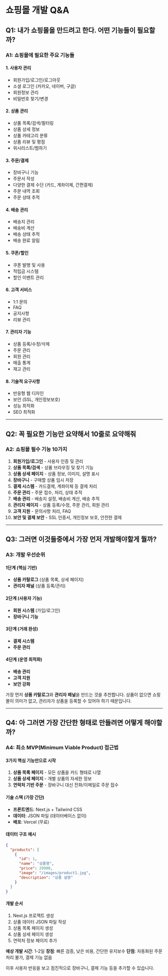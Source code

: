 # 쇼핑몰 개발 Q&A

## Q1: 내가 쇼핑몰을 만드려고 한다. 어떤 기능들이 필요할까?

### A1: 쇼핑몰에 필요한 주요 기능들

#### 1. 사용자 관리
- 회원가입/로그인/로그아웃
- 소셜 로그인 (카카오, 네이버, 구글)
- 회원정보 관리
- 비밀번호 찾기/변경

#### 2. 상품 관리
- 상품 목록/검색/필터링
- 상품 상세 정보
- 상품 카테고리 분류
- 상품 리뷰 및 평점
- 위시리스트/찜하기

#### 3. 주문/결제
- 장바구니 기능
- 주문서 작성
- 다양한 결제 수단 (카드, 계좌이체, 간편결제)
- 주문 내역 조회
- 주문 상태 추적

#### 4. 배송 관리
- 배송지 관리
- 배송비 계산
- 배송 상태 추적
- 배송 완료 알림

#### 5. 쿠폰/할인
- 쿠폰 발행 및 사용
- 적립금 시스템
- 할인 이벤트 관리

#### 6. 고객 서비스
- 1:1 문의
- FAQ
- 공지사항
- 리뷰 관리

#### 7. 관리자 기능
- 상품 등록/수정/삭제
- 주문 관리
- 회원 관리
- 매출 통계
- 재고 관리

#### 8. 기술적 요구사항
- 반응형 웹 디자인
- 보안 (SSL, 개인정보보호)
- 성능 최적화
- SEO 최적화

---

## Q2: 꼭 필요한 기능만 요약해서 10줄로 요약해줘

### A2: 쇼핑몰 필수 기능 10가지

1. **회원가입/로그인** - 사용자 인증 및 관리
2. **상품 목록/검색** - 상품 브라우징 및 찾기 기능
3. **상품 상세 페이지** - 상품 정보, 이미지, 설명 표시
4. **장바구니** - 구매할 상품 임시 저장
5. **결제 시스템** - 카드결제, 계좌이체 등 결제 처리
6. **주문 관리** - 주문 접수, 처리, 상태 추적
7. **배송 관리** - 배송지 설정, 배송비 계산, 배송 추적
8. **관리자 페이지** - 상품 등록/수정, 주문 관리, 회원 관리
9. **고객 지원** - 문의사항 처리, FAQ
10. **보안 및 결제 보안** - SSL 인증서, 개인정보 보호, 안전한 결제

---

## Q3: 그러면 이것들중에서 가장 먼저 개발해야할게 뭘까?

### A3: 개발 우선순위

#### 1단계 (핵심 기반)
- **상품 카탈로그** (상품 목록, 상세 페이지)
- **관리자 패널** (상품 등록/관리)

#### 2단계 (사용자 기능)
- **회원 시스템** (가입/로그인)
- **장바구니 기능**

#### 3단계 (거래 완성)
- **결제 시스템**
- **주문 관리**

#### 4단계 (운영 최적화)
- **배송 관리**
- **고객 지원**
- **보안 강화**

가장 먼저 **상품 카탈로그**와 **관리자 패널**을 만드는 것을 추천합니다. 상품이 없으면 쇼핑몰이 의미가 없고, 관리자가 상품을 등록할 수 있어야 하기 때문입니다.

---

## Q4: 아 그러면 가장 간단한 형태로 만들려면 어떻게 해야할까?

### A4: 최소 MVP(Minimum Viable Product) 접근법

#### 3가지 핵심 기능만으로 시작
1. **상품 목록 페이지** - 모든 상품을 카드 형태로 나열
2. **상품 상세 페이지** - 개별 상품의 자세한 정보
3. **연락처 기반 주문** - 장바구니 대신 전화/이메일로 주문 접수

#### 기술 스택 (가장 간단)
- **프론트엔드**: Next.js + Tailwind CSS
- **데이터**: JSON 파일 (데이터베이스 없이)
- **배포**: Vercel (무료)

#### 데이터 구조 예시
```json
{
  "products": [
    {
      "id": 1,
      "name": "상품명",
      "price": 29900,
      "image": "/images/product1.jpg",
      "description": "상품 설명"
    }
  ]
}
```

#### 개발 순서
1. Next.js 프로젝트 생성
2. 상품 데이터 JSON 파일 작성
3. 상품 목록 페이지 생성
4. 상품 상세 페이지 생성
5. 연락처 정보 페이지 추가

**예상 개발 시간**: 1-2일
**장점**: 빠른 검증, 낮은 비용, 간단한 유지보수
**단점**: 자동화된 주문 처리 불가, 결제 기능 없음

이후 사용자 반응을 보고 점진적으로 장바구니, 결제 기능 등을 추가할 수 있습니다.